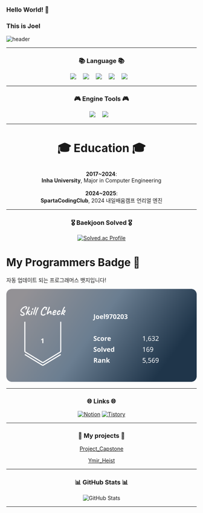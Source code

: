 ### Hello World! 👋  
### This is Joel

![header](https://capsule-render.vercel.app/api?type=shark&color=gradient&height=400&section=header&text=Joel's GitHub&fontSize=50&textAlign=center)

---
<h3 align="center">📚 Language 📚 </h3>
<div align="center">
  
  ![](https://img.shields.io/badge/C%23-239120?style=for-the-badge&logo=c-sharp&logoColor=white) 
  ![](https://img.shields.io/badge/C-00599C?style=for-the-badge&logo=c&logoColor=white) 
  ![](https://img.shields.io/badge/C%2B%2B-00599C?style=for-the-badge&logo=c%2B%2B&logoColor=white) 
  ![](https://img.shields.io/badge/Java-ED8B00?style=for-the-badge&logo=openjdk&logoColor=white) 
  ![](https://img.shields.io/badge/Python-3776AB?style=for-the-badge&logo=python&logoColor=white) 
</div>

---
<h3 align="center">🎮 Engine Tools 🎮</h3>
<div align="center">

  ![](https://img.shields.io/badge/unrealengine-%23313131.svg?style=for-the-badge&logo=unrealengine&logoColor=white) 
  ![](https://img.shields.io/badge/Unity-100000?style=for-the-badge&logo=unity&logoColor=white) 
</div>

---
<h3 align="center" style="font-size: 30px;">🎓 Education 🎓</h3>
<div align="center">
  
   **2017~2024**:  
   **Inha University**, Major in Computer Engineering  
   </br>
   **2024~2025**:  
   **SpartaCodingClub**, 2024 내일배움캠프 언리얼 엔진
</div>

---
<h3 align="center">🎖 Baekjoon Solved 🎖</h3>
<div align="center">
  
  [![Solved.ac Profile](http://mazassumnida.wtf/api/v2/generate_badge?boj=rngkfk0203)](https://solved.ac/rngkfk0203)
</div>

# My Programmers Badge 🏅

자동 업데이트 되는 프로그래머스 뱃지입니다!

![programmers badge](https://raw.githubusercontent.com/Joel970203/programmers-badge/master/static/result.svg)


---
<h3 align="center"> 🌐 Links 🌐 </h3>
<div align="center">

  [![Notion](https://img.shields.io/badge/Notion-000000?style=for-the-badge&logo=notion&logoColor=white)](https://www.notion.so/Hi-I-m-SangHyeok-15273ae189f2808dabebd2f114a58a51)
  [![Tistory](https://img.shields.io/badge/Tistory-000000?style=for-the-badge&logo=tistory&logoColor=white)](https://colabearcoding.tistory.com/)

</div>

---
<h3 align="center"> 🎥 My projects 🎥 </h3>
<div align="center">
  
  [Project_Capstone](https://github.com/Joel970203/Project_CapStone)
  
  [Ymir_Heist](https://github.com/Joel970203/1st-Team7-CH3-Project)
</div>

---
<h3 align="center"> 📊 GitHub Stats 📊 </h3>
<div align="center">
  
  ![GitHub Stats](https://github-readme-stats.vercel.app/api?username=Joel970203&show_icons=true&hide_title=true&count_private=true&hide=prs&hide_border=true&theme=radical)
  
</div>

---

